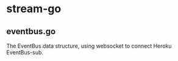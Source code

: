 # stream-go


## eventbus.go
The EventBus data structure, using websocket to connect Heroku EventBus-sub. 